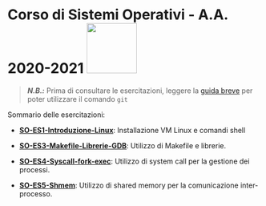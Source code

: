 # Corso di Sistemi Operativi - A.A. 2020-2021 <img src="https://github.com/SO-unina/esercitazioni/blob/main/images/SO-unina_logo.png" width="100"> 

> **_N.B.:_** Prima di consultare le esercitazioni, leggere la [guida breve](git) per poter utilizzare il comando ``git``

Sommario delle esercitazioni:

- [**SO-ES1-Introduzione-Linux**](https://github.com/SO-unina/esercitazioni/tree/main/SO-ES1-Introduzione-Linux): Installazione VM Linux e comandi shell

- [**SO-ES3-Makefile-Librerie-GDB**](https://github.com/SO-unina/esercitazioni/tree/main/SO-ES3-Makefile-Librerie-GDB): Utilizzo di Makefile e librerie.

- [**SO-ES4-Syscall-fork-exec**](https://github.com/SO-unina/esercitazioni/tree/main/SO-ES4-Syscall-fork-exec): Utilizzo di system call per la gestione dei processi.

- [**SO-ES5-Shmem**](https://github.com/SO-unina/esercitazioni/tree/main/SO-ES5-Shmem): Utilizzo di shared memory per la comunicazione inter-processo.
